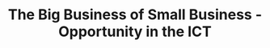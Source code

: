 ---
layout: interior
title: The Big Business of Small Business - Opportunity in the ICT
speaker: Tristan Neth
permalink: tristan_neth
image: img/20160916/tristanNeth.jpg
event: 20160916
video: -rD3FZWdDEY
favorite: My favorite thing about Wichita is it's potential. It offers all of the perks of a small town melded together with the possibilities of a larger city. Great things are happening here and will continue to happen here - case in point, the burgeoning craft beer scene that is putting us on the map - who doesn't love that?
about: Tristan is a born and raised Wichitan whose pride in her hometown is evident within minutes of talking to her. She'll gladly tell stories of the fun she had growing up in Wichita; playing down by the river with her brothers, eating at Sub 'N' Stuff and Spaghetti Jacks, playing on the rocketship in Riverside park (Bring Back the Rocket!) and attending every year of RiverFest since her birth (and has the buttons to prove it!). After a 9 year hiatus living away during college and after, she is enjoying living back in Wichita with her husband and showing him all that this great city has to offer.
twitter: 
facebook: tristan.neth
instagram: 
linkedin: tristan-neth
google: 
website: 
email: tristanneth@gmail.com
telephone: 
---